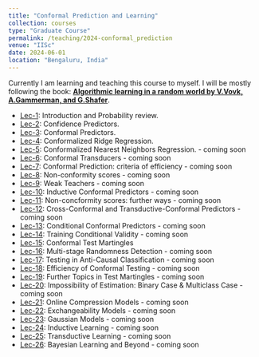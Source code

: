 ```yaml
---
title: "Conformal Prediction and Learning"
collection: courses
type: "Graduate Course"
permalink: /teaching/2024-conformal_prediction
venue: "IISc"
date: 2024-06-01
location: "Bengaluru, India"
---
```


Currently I am learning and teaching this course to myself. I will be mostly following the book: [**Algorithmic learning in a random world by V.Vovk, A.Gammerman, and G.Shafer**](https://alrw.net/).


- [Lec-1](https://drive.google.com/drive/folders/1CStQPaQJYOXyokzoKSrOyBbt9g13Gar3): Introduction and Probability review.
- [Lec-2](https://drive.google.com/drive/folders/1CStQPaQJYOXyokzoKSrOyBbt9g13Gar3): Confidence Predictors.
- [Lec-3](https://drive.google.com/drive/folders/1CStQPaQJYOXyokzoKSrOyBbt9g13Gar3): Conformal Predictors.
- [Lec-4](https://drive.google.com/drive/folders/1CStQPaQJYOXyokzoKSrOyBbt9g13Gar3): Conformalized Ridge Regression.
- [Lec-5](): Conformalized Nearest Neighbors Regression. - coming soon
- [Lec-6](): Conformal Transducers - coming soon
- [Lec-7](): Conformal Prediction: criteria of efficiency - coming soon
- [Lec-8](): Non-conformity scores - coming soon
- [Lec-9](): Weak Teachers - coming soon
- [Lec-10](): Inductive Conformal Predictors - coming soon
- [Lec-11](): Non-concformity scores: further ways - coming soon
- [Lec-12](): Cross-Conformal and Transductive-Conformal Predictors - coming soon
- [Lec-13](): Conditional Conformal Predictors - coming soon
- [Lec-14](): Training Conditional Validity - coming soon
- [Lec-15](https://drive.google.com/drive/folders/1CStQPaQJYOXyokzoKSrOyBbt9g13Gar3): Conformal Test Martingles
- [Lec-16](): Multi-stage Randomness Detection - coming soon
- [Lec-17](): Testing in Anti-Causal Classification - coming soon
- [Lec-18](): Efficiency of Conformal Testing - coming soon
- [Lec-19](): Further Topics in Test Martingles - coming soon
- [Lec-20](): Impossibility of Estimation: Binary Case & Multiclass Case - coming soon
- [Lec-21](): Online Compression Models - coming soon
- [Lec-22](): Exchangeability Models - coming soon
- [Lec-23](): Gaussian Models - coming soon
- [Lec-24](): Inductive Learning - coming soon
- [Lec-25](): Transductive Learning - coming soon
- [Lec-26](): Bayesian Learning and Beyond - coming soon
